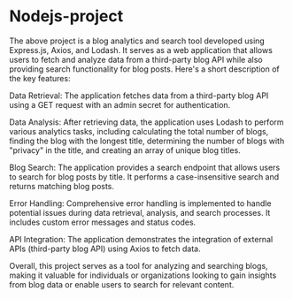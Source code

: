 # Nodejs-project
The above project is a blog analytics and search tool developed using Express.js, Axios, and Lodash. It serves as a web application that allows users to fetch and analyze data from a third-party blog API while also providing search functionality for blog posts. Here's a short description of the key features:

Data Retrieval: The application fetches data from a third-party blog API using a GET request with an admin secret for authentication.

Data Analysis: After retrieving data, the application uses Lodash to perform various analytics tasks, including calculating the total number of blogs, finding the blog with the longest title, determining the number of blogs with "privacy" in the title, and creating an array of unique blog titles.

Blog Search: The application provides a search endpoint that allows users to search for blog posts by title. It performs a case-insensitive search and returns matching blog posts.

Error Handling: Comprehensive error handling is implemented to handle potential issues during data retrieval, analysis, and search processes. It includes custom error messages and status codes.

API Integration: The application demonstrates the integration of external APIs (third-party blog API) using Axios to fetch data.

Overall, this project serves as a tool for analyzing and searching blogs, making it valuable for individuals or organizations looking to gain insights from blog data or enable users to search for relevant content.




